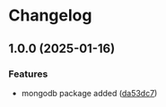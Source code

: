 # Changelog

## 1.0.0 (2025-01-16)


### Features

* mongodb package added ([da53dc7](https://github.com/evlmaistrenko/dbd-stats/commit/da53dc7238971c899e49559e2975c832df4e9d09))
